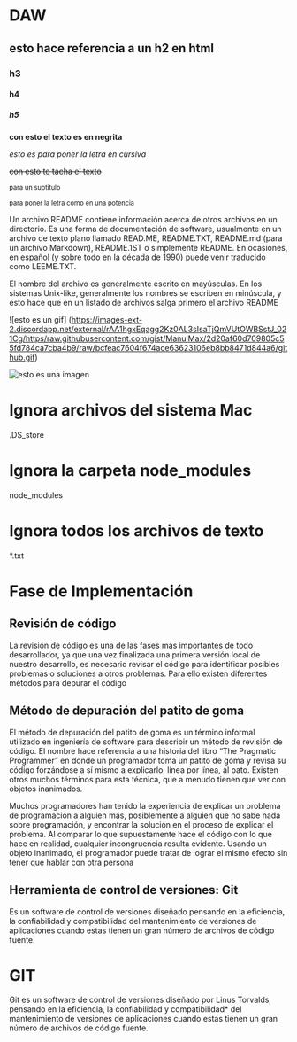 # DAW
 ## esto hace referencia a un h2 en html
 ### h3
 #### h4
 ##### h5

 **con esto el texto es en negrita**

 *esto es para poner la letra en cursiva*

 ~~con esto te tacha el texto~~

<sub> para un subtitulo</sub>

<sup> para poner la letra como en una potencia</sup>



Un archivo README contiene información acerca de otros archivos en un directorio. Es una forma de documentación de software, usualmente en un archivo de texto plano llamado READ.ME, README.TXT, README.md (para un archivo Markdown), README.1ST o simplemente README. En ocasiones, en español (y sobre todo en la década de 1990) puede venir traducido como LEEME.TXT.

El nombre del archivo es generalmente escrito en mayúsculas. En los sistemas Unix-like, generalmente los nombres se escriben en minúscula, y esto hace que en un listado de archivos salga primero el archivo README

![esto es un gif] (https://images-ext-2.discordapp.net/external/rAA1hgxEqagg2Kz0AL3sIsaTjQmVUtOWBSstJ_021Cg/https/raw.githubusercontent.com/gist/ManulMax/2d20af60d709805c55fd784ca7cba4b9/raw/bcfeac7604f674ace63623106eb8bb8471d844a6/github.gif)

![esto es una imagen](https://www.google.es/url?sa=i&url=https%3A%2F%2Fcnnespanol.cnn.com%2Ftag%2Fimagenes%2F&psig=AOvVaw0tA-TE_k3Ocxwl12yrB1Ca&ust=1670695846298000&source=images&cd=vfe&ved=0CA8QjRxqFwoTCOiqqZeR7fsCFQAAAAAdAAAAABAE)
 

 # Ignora archivos del sistema Mac 
.DS_store

# Ignora la carpeta node_modules
node_modules

# Ignora todos los archivos de texto
*.txt

# Fase de Implementación
## Revisión de código
La revisión de código es una de las fases más importantes de todo desarrollador, ya que una vez finalizada una primera versión local de nuestro desarrollo, es necesario revisar el código para identificar posibles problemas o soluciones a otros problemas. Para ello existen diferentes métodos para depurar el código

## Método de depuración del patito de goma
El método de depuración del patito de goma es un término informal utilizado en ingeniería de software para describir un método de revisión de código. El nombre hace referencia a una historia del libro “The Pragmatic Programmer” en donde un programador toma un patito de goma y revisa su código forzándose a sí mismo a explicarlo, línea por línea, al pato. Existen otros muchos términos para esta técnica, que a menudo tienen que ver con objetos inanimados.

 Muchos programadores han tenido la experiencia de explicar un problema de programación a alguien más, posiblemente a alguien que no sabe nada sobre programación, y encontrar la solución en el proceso de explicar el problema. Al comparar lo que supuestamente hace el código con lo que hace en realidad, cualquier incongruencia resulta evidente. Usando un objeto inanimado, el programador puede tratar de lograr el mismo efecto sin tener que hablar con otra persona

## Herramienta de control de versiones: Git
Es un software de control de versiones diseñado pensando en la eficiencia, la confiabilidad y compatibilidad del mantenimiento de versiones de aplicaciones cuando estas tienen un gran número de archivos de código fuente.

# GIT
Git es un software de control de versiones diseñado por Linus Torvalds, pensando en la eficiencia, la confiabilidad y compatibilidad* del mantenimiento de versiones de aplicaciones cuando estas tienen un gran número de archivos de código fuente.